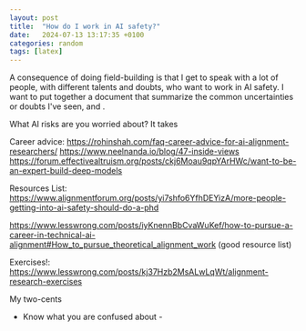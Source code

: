```yaml
---
layout: post
title:  "How do I work in AI safety?"
date:   2024-07-13 13:17:35 +0100
categories: random
tags: [latex]
---
```


A consequence of doing field-building is that I get to speak with a lot of people, with different talents and doubts, who want to work in AI safety. I want to put together a document that summarize the common uncertainties or doubts I've seen, and . 

What AI risks are you worried about?
It takes 

Career advice:
https://rohinshah.com/faq-career-advice-for-ai-alignment-researchers/
https://www.neelnanda.io/blog/47-inside-views
https://forum.effectivealtruism.org/posts/ckj6Moau9qpYArHWc/want-to-be-an-expert-build-deep-models

Resources List:
https://www.alignmentforum.org/posts/yi7shfo6YfhDEYizA/more-people-getting-into-ai-safety-should-do-a-phd

https://www.lesswrong.com/posts/iyKnennBbCvaWuKef/how-to-pursue-a-career-in-technical-ai-alignment#How_to_pursue_theoretical_alignment_work
(good resource list)

Exercises!:
https://www.lesswrong.com/posts/kj37Hzb2MsALwLqWt/alignment-research-exercises



My two-cents
* Know what you are confused about - 